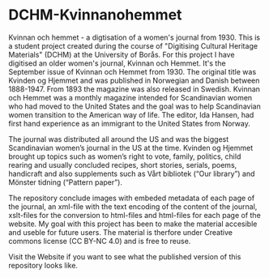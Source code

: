 # DCHM-Kvinnanohemmet
Kvinnan och hemmet - a digtisation of a women's journal from 1930.
This is a student project created during the course of "Digitising Cultural Heritage Materials" (DCHM) at the University of Borås. For this project I have digitised an older women's journal, Kvinnan och Hemmet. It's the September issue of Kvinnan och Hemmet from 1930. The original title was Kvinden og Hjemmet and was published in Norwegian and Danish between 1888-1947. From 1893 the magazine was also released in Swedish. Kvinnan och Hemmet was a monthly magazine intended for Scandinavian women who had moved to the United States and the goal was to help Scandinavian women transition to the American way of life. The editor, Ida Hansen, had first hand experience as an immigrant to the United States from Norway.

The journal was distributed all around the US and was the biggest Scandinavian women’s journal in the US at the time. Kvinden og Hjemmet brought up topics such as women’s right to vote, family, politics, child rearing and usually concluded recipes, short stories, serials, poems, handicraft and also supplements such as Vårt bibliotek (“Our library”) and Mönster tidning (“Pattern paper”).

The repository conclude images with embeded metadata of each page of the journal, an xml-file with the text encoding of the content of the journal, xslt-files for the conversion to html-files and html-files for each page of the website. My goal with this project has been to make the material accesible and useble for future users. The material is therfore under Creative commons license (CC BY-NC 4.0) and is free to reuse. 

Visit the Website if you want to see what the published version of this repository looks like.


